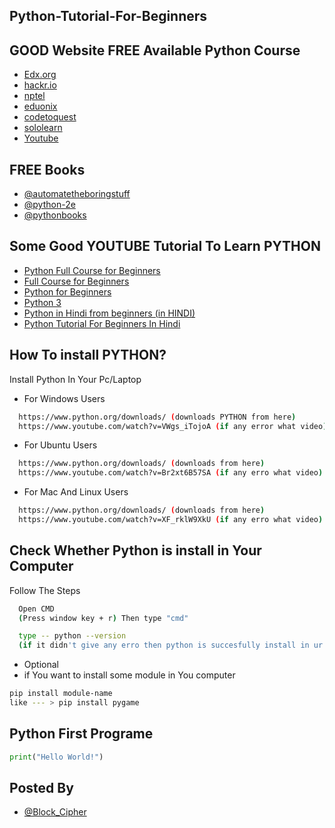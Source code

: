 
## Python-Tutorial-For-Beginners

## GOOD Website FREE Available Python Course

 - [Edx.org](https://www.edx.org/)
 - [hackr.io](https://hackr.io/tutorials/learn-python)
 - [nptel](https://nptel.ac.in/)
 - [eduonix](https://www.eduonix.com/courses/)
 - [codetoquest](https://codetoquest.netlify.app/all%20courses%20files/python)
 - [sololearn](https://www.sololearn.com/learning/)
 - [Youtube](https://www.youtube.com/)


## FREE Books

- [@automatetheboringstuff](https://automatetheboringstuff.com/)
- [@python-2e](https://greenteapress.com/wp/think-python-2e/)
- [@pythonbooks](https://pythonbooks.org/free-books/)

## Some Good YOUTUBE Tutorial To Learn PYTHON 
 - [Python Full Course for Beginners](https://youtu.be/_uQrJ0TkZlc)
 - [Full Course for Beginners](https://youtu.be/rfscVS0vtbw)
 - [Python for Beginners](https://www.youtube.com/playlist?list=PLsyeobzWxl7poL9JTVyndKe62ieoN-MZ3)
 - [Python 3](https://www.youtube.com/playlist?list=PL6gx4Cwl9DGAcbMi1sH6oAMk4JHw91mC_)
 - [Python in Hindi from beginners (in HINDI)](https://www.youtube.com/playlist?list=PLwgFb6VsUj_lQTpQKDtLXKXElQychT_2j)
 - [Python Tutorial For Beginners In Hindi ](https://www.youtube.com/watch?v=gfDE2a7MKjA)


## How To install PYTHON?

Install Python In Your Pc/Laptop

 - For Windows Users

```bash
  https://www.python.org/downloads/ (downloads PYTHON from here)
  https://www.youtube.com/watch?v=VWgs_iTojoA (if any error what video)
```
 - For Ubuntu  Users

```bash
  https://www.python.org/downloads/ (downloads from here)
  https://www.youtube.com/watch?v=Br2xt6B57SA (if any erro what video)
```

 - For Mac And Linux Users

```bash
  https://www.python.org/downloads/ (downloads from here)
  https://www.youtube.com/watch?v=XF_rklW9XkU (if any erro what video)
```




## Check Whether Python is install in Your Computer

Follow The Steps

```bash
  Open CMD 
  (Press window key + r) Then type "cmd"
```


```bash
  type -- python --version
  (if it didn't give any erro then python is succesfully install in ur com)
```

 - Optional
 - if You want to install some module in You computer
 ```bash
 pip install module-name
 like --- > pip install pygame
 ```




## Python First Programe
```python
print("Hello World!")
```






## Posted By
 - [@Block_Cipher](https://blockcipher.netlify.app/)
